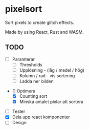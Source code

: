 # pixelsort
Sort pixels to create glitch effects.

Made by using React, Rust and WASM.

## TODO
- [ ] Paramterar
  - [ ] Thresholds
  - [ ] Upplösning - (låg / medel / hög)
  - [ ] Kolumn / rad - vis sortering
  - [ ] Ladda ner bilden
- [] Optimera
  - [x] Counting sort
  - [x] Minska antalet pixlar att sortera
- [ ] Tester
- [x] Dela upp react komponenter
- [ ] Design
